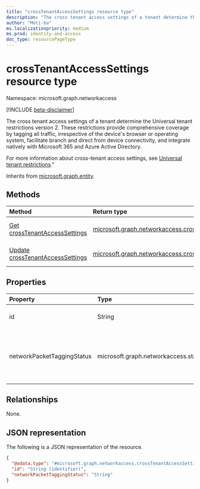 ```yaml
---
title: "crossTenantAccessSettings resource type"
description: "The cross tenant access settings of a tenant determine the Universal tenant restrictions version 2. These restrictions provide comprehensive coverage by tagging all traffic, irrespective of the device's browser or operating system, facilitate branch and direct from device connectivity, and integrate natively with Microsoft 365 and Azure Active Directory."
author: "Moti-ba"
ms.localizationpriority: medium
ms.prod: identity-and-access
doc_type: resourcePageType
---
```


# crossTenantAccessSettings resource type

Namespace: microsoft.graph.networkaccess

[!INCLUDE [beta-disclaimer](../../includes/beta-disclaimer.md)]

The cross tenant access settings of a tenant determine the Universal tenant restrictions version 2. These restrictions provide comprehensive coverage by tagging all traffic, irrespective of the device's browser or operating system, facilitate branch and direct from device connectivity, and integrate natively with Microsoft 365 and Azure Active Directory.

For more information about cross-tenant access settings, see [Universal tenant restrictions](https://github.com/azure/global-secure-access/how-to-universal-tenant-restrictions)."


Inherits from [microsoft.graph.entity](../resources/entity.md).

## Methods
|Method|Return type|Description|
|:---|:---|:---|
|[Get crossTenantAccessSettings](../api/networkaccess-crosstenantaccesssettings-get.md)|[microsoft.graph.networkaccess.crossTenantAccessSettings](../resources/networkaccess-crosstenantaccesssettings.md)|Read the properties and relationships of a [microsoft.graph.networkaccess.crossTenantAccessSettings](../resources/networkaccess-crosstenantaccesssettings.md) object.|
|[Update crossTenantAccessSettings](../api/networkaccess-crosstenantaccesssettings-update.md)|[microsoft.graph.networkaccess.crossTenantAccessSettings](../resources/networkaccess-crosstenantaccesssettings.md)|Update the properties of a [microsoft.graph.networkaccess.crossTenantAccessSettings](../resources/networkaccess-crosstenantaccesssettings.md) object.|

## Properties
|Property|Type|Description|
|:---|:---|:---|
|id|String|Identifier. Inherited from [microsoft.graph.entity](../resources/entity.md).|
|networkPacketTaggingStatus|microsoft.graph.networkaccess.status|Determines if a header with the user tenant ID is inserted into the network traffic.	.The possible values are: `enabled`, `disabled`.|

## Relationships
None.

## JSON representation
The following is a JSON representation of the resource.
<!-- {
  "blockType": "resource",
  "keyProperty": "id",
  "@odata.type": "microsoft.graph.networkaccess.crossTenantAccessSettings",
  "baseType": "microsoft.graph.entity",
  "openType": false
}
-->
``` json
{
  "@odata.type": "#microsoft.graph.networkaccess.crossTenantAccessSettings",
  "id": "String (identifier)",
  "networkPacketTaggingStatus": "String"
}
```

